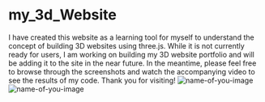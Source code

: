 # my_3d_Website

I have created this website as a learning tool for myself to understand the concept of building 3D websites using three.js. While it is not currently ready for users, I am working on building my 3D website portfolio and will be adding it to the site in the near future. In the meantime, please feel free to browse through the screenshots and watch the accompanying video to see the results of my code. Thank you for visiting!
![name-of-you-image]([https://your-copied-image-address](https://github.com/munazzaznoor/my_3d_Website/blob/main/screenshots/img.png?raw=true))
![name-of-you-image]([https://your-copied-image-address](https://github.com/munazzaznoor/my_3d_Website/blob/main/screenshots/img2.png?raw=true))
